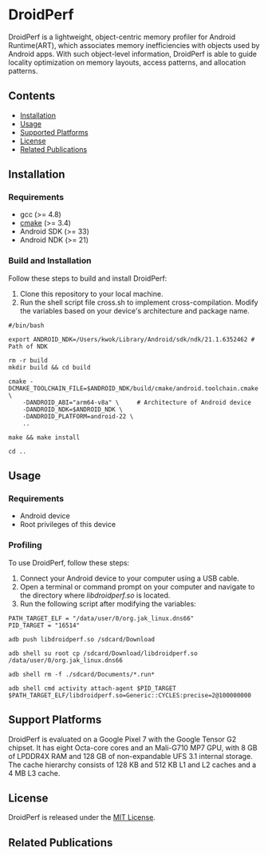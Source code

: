 # DroidPerf

DroidPerf is a lightweight, object-centric memory profiler for Android Runtime(ART), which associates memory
inefficiencies with objects used by Android apps. With such object-level information, DroidPerf is able to guide locality optimization on memory layouts, access patterns, and allocation patterns.


## Contents

-   [Installation](#installation)
-   [Usage](#usage)
-   [Supported Platforms](#support-platforms)
-   [License](#license)
-   [Related Publications](#Related-Publications)

## Installation

### Requirements

- gcc (>= 4.8)
- [cmake](https://cmake.org/download/) (>= 3.4)
- Android SDK (>= 33)
- Android NDK (>= 21)


### Build and Installation


Follow these steps to build and install DroidPerf:

1. Clone this repository to your local machine.
2. Run the shell script file cross.sh to implement cross-compilation. Modify the variables based on your device's architecture and package name.

```shell
#/bin/bash

export ANDROID_NDK=/Users/kwok/Library/Android/sdk/ndk/21.1.6352462 # Path of NDK

rm -r build
mkdir build && cd build

cmake -DCMAKE_TOOLCHAIN_FILE=$ANDROID_NDK/build/cmake/android.toolchain.cmake \
	-DANDROID_ABI="arm64-v8a" \     # Architecture of Android device
	-DANDROID_NDK=$ANDROID_NDK \
	-DANDROID_PLATFORM=android-22 \
	..

make && make install

cd ..

```

## Usage

### Requirements

- Android device
- Root privileges of this device


### Profiling


To use DroidPerf, follow these steps:

1. Connect your Android device to your computer using a USB cable.
2. Open a terminal or command prompt on your computer and navigate to the directory where *libdroidperf.so* is located.
3. Run the following script after modifying the variables:

```shell
PATH_TARGET_ELF = "/data/user/0/org.jak_linux.dns66"
PID_TARGET = "16514"

adb push libdroidperf.so /sdcard/Download

adb shell su root cp /sdcard/Download/libdroidperf.so /data/user/0/org.jak_linux.dns66

adb shell rm -f ./sdcard/Documents/*.run*

adb shell cmd activity attach-agent $PID_TARGET $PATH_TARGET_ELF/libdroidperf.so=Generic::CYCLES:precise=2@100000000
```

## Support Platforms

DroidPerf is evaluated on a Google Pixel 7 with the Google Tensor G2 chipset. It has eight Octa-core cores and an Mali-G710 MP7 GPU, with 8 GB of LPDDR4X RAM and 128 GB of non-expandable UFS 3.1 internal storage. The cache hierarchy consists of 128 KB and 512 KB L1 and L2 caches and a 4 MB L3 cache.




## License

DroidPerf is released under the [MIT License](http://www.opensource.org/licenses/MIT).

## Related Publications
